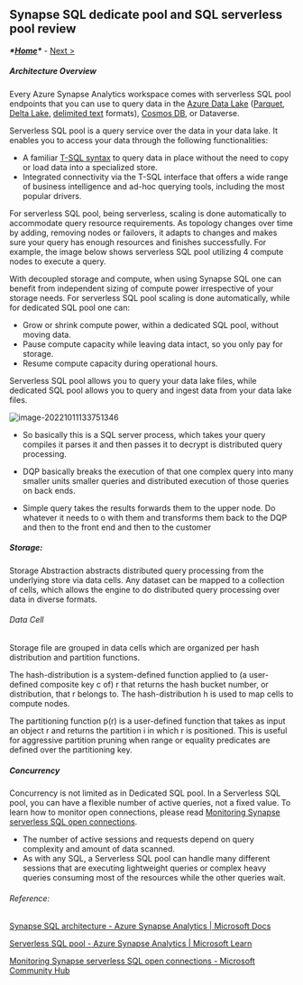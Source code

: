 ## Synapse SQL dedicate pool and SQL serverless pool review

***\*[Home](Agenda_serveless.md)\**** - [Next >](Serveless_Query_Basics.md)

##### Architecture Overview

Every Azure Synapse Analytics workspace comes with serverless SQL pool endpoints that you can use to query data in the [Azure Data Lake](https://learn.microsoft.com/en-us/azure/synapse-analytics/sql/query-data-storage) ([Parquet](https://learn.microsoft.com/en-us/azure/synapse-analytics/sql/query-data-storage#query-parquet-files), [Delta Lake](https://learn.microsoft.com/en-us/azure/synapse-analytics/sql/query-delta-lake-format), [delimited text](https://learn.microsoft.com/en-us/azure/synapse-analytics/sql/query-data-storage#query-csv-files) formats), [Cosmos DB](https://learn.microsoft.com/en-us/azure/synapse-analytics/sql/query-cosmos-db-analytical-store?toc=/azure/synapse-analytics/toc.json&bc=/azure/synapse-analytics/breadcrumb/toc.json&tabs=openrowset-key), or Dataverse.

Serverless SQL pool is a query service over the data in your data lake. It enables you to access your data through the following functionalities:

- A familiar [T-SQL syntax](https://learn.microsoft.com/en-us/azure/synapse-analytics/sql/overview-features) to query data in place without the need to copy or load data into a specialized store.
- Integrated connectivity via the T-SQL interface that offers a wide range of business intelligence and ad-hoc querying tools, including the most popular drivers.

For serverless SQL pool, being serverless, scaling is done automatically to accommodate query resource requirements. As topology changes over time by adding, removing nodes or failovers, it adapts to changes and makes sure your query has enough resources and finishes successfully. For example, the image below shows serverless SQL pool utilizing 4 compute nodes to execute a query.

With decoupled storage and compute, when using Synapse SQL one can benefit from independent sizing of compute power irrespective of your storage needs. For serverless SQL pool scaling is done automatically, while for dedicated SQL pool one can:

- Grow or shrink compute power, within a dedicated SQL pool, without moving data.
- Pause compute capacity while leaving data intact, so you only pay for storage.
- Resume compute capacity during operational hours.

Serverless SQL pool allows you to query your data lake files, while dedicated SQL pool allows you to query and ingest data from your data lake files.

![image-20221011133751346](C:\Users\lilem\AppData\Roaming\Typora\typora-user-images\image-20221011133751346.png)



 

- So     basically this is a SQL server process, which takes your query compiles it  parses it and then passes it to decrypt is distributed query processing.

- DQP     basically breaks the execution of that one complex query into many smaller     units smaller queries and distributed execution of those queries on back    ends. 
- Simple query     takes the results forwards them to the upper node. Do whatever it needs to     o with them and transforms them back to the DQP and then to the front end    and then to the customer

##### Storage:

Storage Abstraction abstracts distributed query processing from the underlying  store via data cells. Any dataset can be  mapped to a collection of cells, which allows the engine to do distributed query processing over data in diverse formats. 

###### Data Cell

Storage file are grouped in data cells which are organized per hash distribution and partition functions.

The hash-distribution is a system-defined function applied to  (a user-defined composite key c of) r that returns the hash bucket  number, or distribution, that r belongs to. The hash-distribution h is used to map cells to compute nodes.

The partitioning function p(r) is a user-defined function that takes  as input an object r and returns the partition i in which r is  positioned. This is useful for aggressive partition pruning when  range or equality predicates are defined over the partitioning key.  

##### Concurrency

Concurrency is not limited as in Dedicated SQL pool. In a Serverless SQL pool, you can have a flexible number of active queries, not a fixed value. To learn how to monitor open connections, please read [Monitoring Synapse serverless SQL open connections](https://techcommunity.microsoft.com/t5/azure-synapse-analytics-blog/monitoring-synapse-serverless-sql-open-connections/ba-p/3298577).

- The number of active sessions and requests depend on query complexity and amount of data scanned. 
- As with any SQL, a Serverless SQL pool can handle many different sessions that are executing lightweight queries or complex heavy queries consuming most of the resources while the other queries wait.

###### Reference:

[Synapse SQL architecture - Azure Synapse Analytics | Microsoft Docs](https://docs.microsoft.com/en-us/azure/synapse-analytics/sql/overview-architecture)

[Serverless SQL pool - Azure Synapse Analytics | Microsoft Learn](https://learn.microsoft.com/en-us/azure/synapse-analytics/sql/on-demand-workspace-overview)

[Monitoring Synapse serverless SQL open connections - Microsoft Community Hub](https://techcommunity.microsoft.com/t5/azure-synapse-analytics-blog/monitoring-synapse-serverless-sql-open-connections/ba-p/3298577)